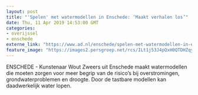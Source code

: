 ```yaml
---
layout: post
title: "'Spelen' met watermodellen in Enschede: ‘Maakt verhalen los’"
date: Thu, 11 Apr 2019 14:53:00 GMT
categories: 
- overijssel 
- enschede 
externe_link: "https://www.ad.nl/enschede/spelen-met-watermodellen-in-enschede-maakt-verhalen-los~ae3cfa36/"
feature_image: "https://images2.persgroep.net/rcs/ILt1j53J4pQxH0QTDHZqywqrRrQ/diocontent/144826867/_fitwidth/400/?appId=21791a8992982cd8da851550a453bd7f&quality=0.7"
---
```


ENSCHEDE - Kunstenaar Wout Zweers uit Enschede maakt watermodellen die moeten zorgen voor meer begrip van de risico’s bij overstromingen, grondwaterproblemen en droogte. Door de tastbare modellen kan daadwerkelijk water lopen.
